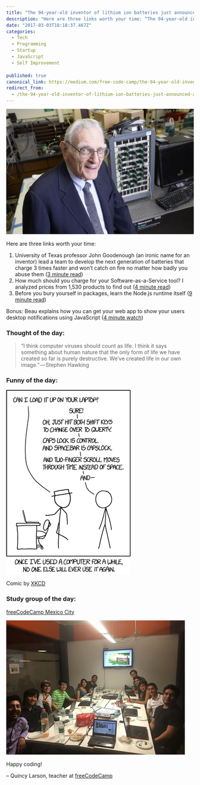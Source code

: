 ```yaml
---
title: "The 94-year-old inventor of lithium ion batteries just announced a battery that can’t catch on fire"
description: "Here are three links worth your time: “The 94-year-old inventor of lithium ion batteries just announced a battery that can’t catch on fire” is published by Quincy Larson in freeCodeCamp.org"
date: "2017-03-03T18:18:37.467Z"
categories: 
  - Tech
  - Programming
  - Startup
  - JavaScript
  - Self Improvement

published: true
canonical_link: https://medium.com/free-code-camp/the-94-year-old-inventor-of-lithium-ion-batteries-just-announced-a-battery-that-cant-catch-on-fire-e9767d6a7998
redirect_from:
  - /the-94-year-old-inventor-of-lithium-ion-batteries-just-announced-a-battery-that-cant-catch-on-fire-e9767d6a7998
---
```


![](./asset-1.jpeg)

Here are three links worth your time:

1.  University of Texas professor John Goodenough (an ironic name for an inventor) lead a team to develop the next generation of batteries that charge 3 times faster and won’t catch on fire no matter how badly you abuse them ([3 minute read](http://bit.ly/2m3Fijh))
2.  How much should you charge for your Software-as-a-Service tool? I analyzed prices from 1,530 products to find out ([4 minute read](http://bit.ly/2mBhBlC))
3.  Before you bury yourself in packages, learn the Node.js runtime itself ([9 minute read](http://bit.ly/2lDFCUj))

Bonus: Beau explains how you can get your web app to show your users desktop notifications using JavaScript ([4 minute watch](http://bit.ly/2ln7wZh))

### Thought of the day:

> “I think computer viruses should count as life. I think it says something about human nature that the only form of life we have created so far is purely destructive. We’ve created life in our own image.” — Stephen Hawking

### Funny of the day:

![](./asset-2.png)

Comic by [XKCD](http://bit.ly/2mmR2Ab)

### Study group of the day:

[freeCodeCamp Mexico City](http://bit.ly/2mUFBfA)

![](./asset-3.jpeg)

Happy coding!

– Quincy Larson, teacher at [freeCodeCamp](http://bit.ly/2j7Q1dN)
